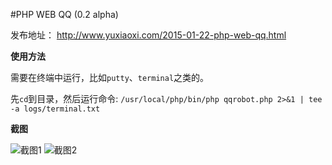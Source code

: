 #PHP WEB QQ (0.2 alpha)

发布地址： http://www.yuxiaoxi.com/2015-01-22-php-web-qq.html

**使用方法**

需要在终端中运行，比如`putty`、`terminal`之类的。

先`cd`到目录，然后运行命令: `/usr/local/php/bin/php qqrobot.php 2>&1 | tee -a logs/terminal.txt`

**截图**

![截图1][1]
![截图2][2]

[1]: http://ww3.sinaimg.cn/large/67f51f75gw1eoi8etidl7j20ia0gz0wr.jpg
[2]: http://ww4.sinaimg.cn/large/67f51f75gw1eoi99tavxij20lf0d5tbt.jpg

